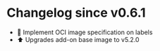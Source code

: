 # Changelog since v0.6.1
- 🔨 Implement OCI image specification on labels 
- ⬆ Upgrades add-on base image to v5.2.0 
